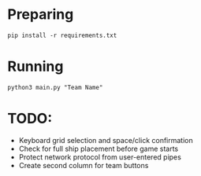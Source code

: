# Preparing

`pip install -r requirements.txt`

# Running

`python3 main.py "Team Name"`

# TODO:

- Keyboard grid selection and space/click confirmation
- Check for full ship placement before game starts
- Protect network protocol from user-entered pipes
- Create second column for team buttons

